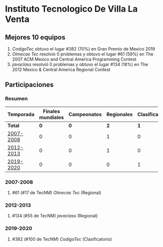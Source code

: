 ---
---

# Instituto Tecnologico De Villa La Venta

## Mejores 10 equipos

1. _CodigoTec_ obtuvo el lugar #382 (70%) en Gran Premio de Mexico 2019
1. _Olmecas Tec_ resolvió 0 problemas y obtuvo el lugar #61 (59%) en The 2007 ACM Mexico and Central America Programming Contest
1. _javaclass_ resolvió 0 problemas y obtuvo el lugar #134 (18%) en The 2012 Mexico & Central America Regional Contest

## Participaciones

### Resumen

| Temporada | Finales mundiales | Campeonatos | Regionales | Clasificatorios | Equipos |
| --- | --- | --- | --- | --- | --- |
| **Total** | **0** | **0** | **2** | **1** | **3** |
| [2007-2008](#2007-2008) | 0 | 0 | 1 | 0 | 1 |
| [2012-2013](#2012-2013) | 0 | 0 | 1 | 0 | 1 |
| [2019-2020](#2019-2020) | 0 | 0 | 0 | 1 | 1 |

### 2007-2008

1. #61 (#17 de TecNM) _Olmecas Tec_ (Regional)

### 2012-2013

1. #134 (#55 de TecNM) _javaclass_ (Regional)

### 2019-2020

1. #382 (#100 de TecNM) _CodigoTec_ (Clasificatorio)




